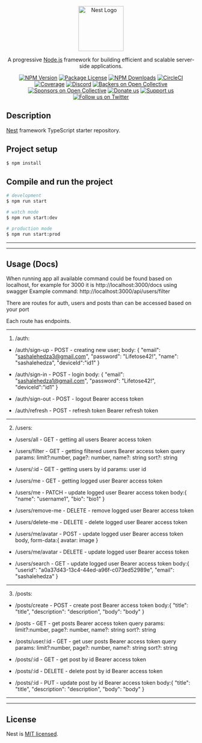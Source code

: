 <p align="center">
  <a href="http://nestjs.com/" target="blank"><img src="https://nestjs.com/img/logo-small.svg" width="120" alt="Nest Logo" /></a>
</p>

[circleci-image]: https://img.shields.io/circleci/build/github/nestjs/nest/master?token=abc123def456
[circleci-url]: https://circleci.com/gh/nestjs/nest

  <p align="center">A progressive <a href="http://nodejs.org" target="_blank">Node.js</a> framework for building efficient and scalable server-side applications.</p>
    <p align="center">
<a href="https://www.npmjs.com/~nestjscore" target="_blank"><img src="https://img.shields.io/npm/v/@nestjs/core.svg" alt="NPM Version" /></a>
<a href="https://www.npmjs.com/~nestjscore" target="_blank"><img src="https://img.shields.io/npm/l/@nestjs/core.svg" alt="Package License" /></a>
<a href="https://www.npmjs.com/~nestjscore" target="_blank"><img src="https://img.shields.io/npm/dm/@nestjs/common.svg" alt="NPM Downloads" /></a>
<a href="https://circleci.com/gh/nestjs/nest" target="_blank"><img src="https://img.shields.io/circleci/build/github/nestjs/nest/master" alt="CircleCI" /></a>
<a href="https://coveralls.io/github/nestjs/nest?branch=master" target="_blank"><img src="https://coveralls.io/repos/github/nestjs/nest/badge.svg?branch=master#9" alt="Coverage" /></a>
<a href="https://discord.gg/G7Qnnhy" target="_blank"><img src="https://img.shields.io/badge/discord-online-brightgreen.svg" alt="Discord"/></a>
<a href="https://opencollective.com/nest#backer" target="_blank"><img src="https://opencollective.com/nest/backers/badge.svg" alt="Backers on Open Collective" /></a>
<a href="https://opencollective.com/nest#sponsor" target="_blank"><img src="https://opencollective.com/nest/sponsors/badge.svg" alt="Sponsors on Open Collective" /></a>
  <a href="https://paypal.me/kamilmysliwiec" target="_blank"><img src="https://img.shields.io/badge/Donate-PayPal-ff3f59.svg" alt="Donate us"/></a>
    <a href="https://opencollective.com/nest#sponsor"  target="_blank"><img src="https://img.shields.io/badge/Support%20us-Open%20Collective-41B883.svg" alt="Support us"></a>
  <a href="https://twitter.com/nestframework" target="_blank"><img src="https://img.shields.io/twitter/follow/nestframework.svg?style=social&label=Follow" alt="Follow us on Twitter"></a>
</p>
  <!--[![Backers on Open Collective](https://opencollective.com/nest/backers/badge.svg)](https://opencollective.com/nest#backer)
  [![Sponsors on Open Collective](https://opencollective.com/nest/sponsors/badge.svg)](https://opencollective.com/nest#sponsor)-->

## Description

[Nest](https://github.com/nestjs/nest) framework TypeScript starter repository.

## Project setup

```bash
$ npm install
```

## Compile and run the project

```bash
# development
$ npm run start

# watch mode
$ npm run start:dev

# production mode
$ npm run start:prod
```

---

---

## Usage (Docs)

When running app all available command could be found based on localhost, for example for 3000 it is http://localhost:3000/docs using swagger
Example command: http://localhost:3000/api/users/filter

There are routes for auth, users and posts than can be accessed based on your port

Each route has endpoints.

---

1. /auth:

- /auth/sign-up - POST - creating new user;
  body: {
  "email": "sashalehedza3@gmail.com",
  "password": "Lifetose42!",
  "name": "sashalehedza",
  "deviceId":"id1"
  }

- /auth/sign-in - POST - login
  body: {
  "email": "sashalehedza1@gmail.com",
  "password": "Lifetose42!",
  "deviceId":"id1"
  }

- /auth/sign-out - POST - logout
  Bearer access token

- /auth/refresh - POST - refresh token
  Bearer refresh token

---

2. /users:

- /users/all - GET - getting all users
  Bearer access token

- /users/filter - GET - getting filtered users
  Bearer access token
  query params:
  limit?:number,
  page?: number,
  name?: string
  sort?: string

- /users/:id - GET - getting users by id
  params:
  user id

- /users/me - GET - getting logged user
  Bearer access token

- /users/me - PATCH - update logged user
  Bearer access token
  body:{
  "name": "username1",
  "bio": "bio1"
  }

- /users/remove-me - DELETE - remove logged user
  Bearer access token

- /users/delete-me - DELETE - delete logged user
  Bearer access token

- /users/me/avatar - POST - update logged user
  Bearer access token
  body, form-data:{
  avatar: image
  }

- /users/me/avatar - DELETE - update logged user
  Bearer access token

- /users/search - GET - update logged user
  Bearer access token
  body:{
  "userid": "a0a37d43-13c4-44ed-a96f-c073ed52989e",
  "email": "sashalehedza"
  }

---

3. /posts:

- /posts/create - POST - create post
  Bearer access token
  body:{
  "title": "title",
  "description": "description",
  "body": "body"
  }

- /posts - GET - get posts
  Bearer access token
  query params:
  limit?:number,
  page?: number,
  name?: string
  sort?: string

- /posts/user/:id - GET - get user posts
  Bearer access token
  query params:
  limit?:number,
  page?: number,
  name?: string
  sort?: string

- /posts/:id - GET - get post by id
  Bearer access token

- /posts/:id - DELETE - delete post by id
  Bearer access token

- /posts/:id - PUT - update post by id
  Bearer access token
  body:{
  "title": "title",
  "description": "description",
  "body": "body"
  }

---

---

## License

Nest is [MIT licensed](https://github.com/nestjs/nest/blob/master/LICENSE).
